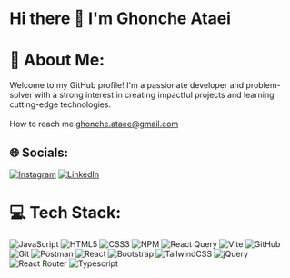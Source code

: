 # Hi there 👋 I'm Ghonche Ataei <br>               
# 💫 About Me:           
 Welcome to my GitHub profile! I'm a passionate developer and problem-solver with a strong interest in creating impactful projects and learning cutting-edge technologies.<br><br> How to reach me ghonche.ataee@gmail.com                                                                       
## 🌐 Socials:                                                                             
[![Instagram](https://img.shields.io/badge/Instagram-%23E4405F.svg?logo=Instagram&logoColor=white)](https://instagram.com/ghonchehataei) [![LinkedIn](https://img.shields.io/badge/LinkedIn-%230077B5.svg?logo=linkedin&logoColor=white)](https://www.linkedin.com/in/ghonche-ataei-b96216290/)           
        
# 💻 Tech Stack:            
![JavaScript](https://img.shields.io/badge/javascript-%23323330.svg?style=for-the-badge&logo=javascript&logoColor=%23F7DF1E)  ![HTML5](https://img.shields.io/badge/html5-%23E34F26.svg?style=for-the-badge&logo=html5&logoColor=white) ![CSS3](https://img.shields.io/badge/css3-%231572B6.svg?style=for-the-badge&logo=css3&logoColor=white) ![NPM](https://img.shields.io/badge/NPM-%23CB3837.svg?style=for-the-badge&logo=npm&logoColor=white) ![React Query](https://img.shields.io/badge/-React%20Query-FF4154?style=for-the-badge&logo=react%20query&logoColor=white) ![Vite](https://img.shields.io/badge/vite-%23646CFF.svg?style=for-the-badge&logo=vite&logoColor=white)  ![GitHub](https://img.shields.io/badge/github-%23121011.svg?style=for-the-badge&logo=github&logoColor=white) ![Git](https://img.shields.io/badge/git-%23F05033.svg?style=for-the-badge&logo=git&logoColor=white) ![Postman](https://img.shields.io/badge/Postman-FF6C37?style=for-the-badge&logo=postman&logoColor=white) ![React](https://img.shields.io/badge/react-%2320232a.svg?style=for-the-badge&logo=react&logoColor=%2361DAFB) ![Bootstrap](https://img.shields.io/badge/bootstrap-%238511FA.svg?style=for-the-badge&logo=bootstrap&logoColor=white) ![TailwindCSS](https://img.shields.io/badge/tailwindcss-%2338B2AC.svg?style=for-the-badge&logo=tailwind-css&logoColor=white)  ![jQuery](https://img.shields.io/badge/jquery-%230769AD.svg?style=for-the-badge&logo=jquery&logoColor=white) ![React Router](https://img.shields.io/badge/React_Router-CA4245?style=for-the-badge&logo=react-router&logoColor=white) ![Typescript](https://img.shields.io/badge/Typescript-CA4245?style=for-the-badge&logo=react-router&logoColor=white) 
